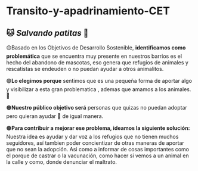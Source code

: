 # Transito-y-apadrinamiento-CET
## 🐱 ***Salvando patitas*** 🐶

🟡Basado en los Objetivos de Desarrollo Sostenible, **identificamos como problemática** que se encuentra muy presente en nuestros barrios  es el hecho del abandono de mascotas, eso genera que refugios de animales y rescatistas se endeuden o no puedan ayudar a otros animalitos. 

🟣**Lo elegimos porque** sentimos que es una pequeña forma de aportar algo y visibilizar a esta gran problematica , ademas que amamos a los animales.🩷

🟠**Nuestro público objetivo será** personas que quizas no puedan adoptar pero quieran ayudar 🤝 de igual manera.

🟤**Para contribuir a mejorar ese problema, ideamos la siguiente solución:** Nuestra idea es ayudar y dar voz a los refugios que no tienen muchos seguidores, así tambien poder concientizar de otras maneras de aportar que no sean la adopción. Asi como a informar de cosas importantes como el porque de castrar o la vacunación, como hacer si vemos a un animal en la calle y como, donde denunciar el maltrato.
 
